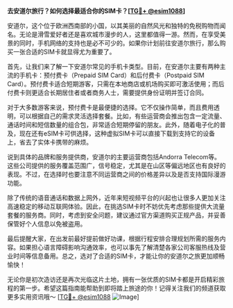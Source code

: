 **去安道尔旅行？如何选择最适合你的SIM卡？[[TG💪+ @esim1088](https://t.me/s/esim1088)]**

安道尔，这个位于欧洲西南部的小国，以其美丽的自然风光和独特的免税购物而闻名。无论是滑雪爱好者还是喜欢城市漫步的人，这里都值得一游。然而，在享受美景的同时，手机网络的支持也是必不可少的。如果你计划前往安道尔旅行，那么购买一张合适的SIM卡就显得尤为重要了。

首先，让我们来了解一下安道尔常见的手机卡类型。目前，在安道尔主要有两种主流的手机卡：预付费卡（Prepaid SIM Card）和后付费卡（Postpaid SIM Card）。预付费卡适合短期游客，只需在本地商店或机场购买即可激活使用；而后付费卡则更适合长期居住者或者商务人士，需要提供身份证明并签订合同。

对于大多数游客来说，预付费卡是最便捷的选择。它不仅操作简单，而且费用透明，可以根据自己的需求灵活选择套餐。比如，有些运营商会推出包含一定流量、通话时间和短信数量的组合包，非常适合短期停留的朋友。此外，随着电子化的普及，现在还有eSIM卡可供选择，这种虚拟SIM卡可以直接下载到支持它的设备上，省去了实体卡携带的麻烦。

说到具体的品牌和服务提供商，安道尔的主要运营商包括Andorra Telecom等。这些公司提供的服务覆盖范围广，信号稳定，尤其是在山区等偏远地区也有良好的表现。不过，在选择时也要注意不同运营商之间的价格差异以及是否支持国际漫游功能。

除了传统的语音通话和数据上网外，近年来短视频平台的兴起也让很多人更加关注高速稳定的移动互联网体验。因此，在挑选SIM卡时不妨优先考虑那些提供大流量套餐的服务商。同时，考虑到安全问题，建议通过官方渠道购买正规产品，并妥善保管好个人信息以免被盗用。

最后提醒大家，在出发前最好提前做好功课，根据行程安排合理规划所需的服务内容。如果担心语言障碍影响沟通效率，也可以事先了解清楚各家公司客服热线及营业时间等信息备用。总之，选对了合适的SIM卡，才能让你的安道尔之旅更加顺畅愉快！

无论你是初次造访还是再次光临这片土地，拥有一张优质的SIM卡都是开启精彩旅程的第一步。希望这篇指南能帮助到即将踏上旅途的你！记得关注我们的频道获取更多实用资讯哦～ [[TG💪+ @esim1088](https://t.me/s/esim1088) ![Image](https://i.postimg.cc/4NQfJmqS/Snipaste-2025-05-13-00-14-12.png)]